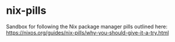 # nix-pills
Sandbox for following the Nix package manager pills outlined here: https://nixos.org/guides/nix-pills/why-you-should-give-it-a-try.html
